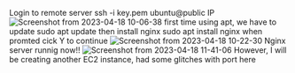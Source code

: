 Login to remote server
ssh -i key.pem ubuntu@public IP
![Screenshot from 2023-04-18 10-06-38](https://user-images.githubusercontent.com/35652615/232716321-683cddf5-d4a4-416b-8171-1361d91bdba9.png)
first time using apt, we have to update 
sudo apt update
then install nginx
sudo apt install nginx
when promted cick Y to continue
![Screenshot from 2023-04-18 10-22-30](https://user-images.githubusercontent.com/35652615/232717480-4e3012a2-223a-4f26-9b8d-f3fc65e0cdf7.png)
Nginx server runnig now!!
![Screenshot from 2023-04-18 11-41-06](https://user-images.githubusercontent.com/35652615/232738160-20ac74c6-04e5-4f34-ab0e-88fd004ad216.png)
However, I will be creating another EC2 instance, had some glitches with port here
